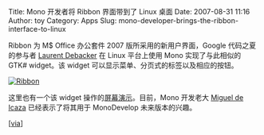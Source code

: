 Title: Mono 开发者将 Ribbon 界面带到了 Linux 桌面
Date: 2007-08-31 11:16
Author: toy
Category: Apps
Slug: mono-developer-brings-the-ribbon-interface-to-linux

Ribbon 为 M$ Office 办公套件 2007 版所采用的新用户界面，Google
代码之夏的参与者 [Laurent
Debacker](http://debackerl.wordpress.com/2007/08/25/soc-ribbons-summary/)
在 Linux 平台上使用 Mono 实现了与此相似的 GTK# widget。该 widget
可以显示菜单、分页式的标签以及相应的按钮。

[![Ribbon](http://i.linuxtoy.org/i/2007/08/laurent-ribbons_s.png)](http://i.linuxtoy.org/i/2007/08/laurent-ribbons.png)

这里也有一个该 widget
操作的[屏幕演示](http://mono-soc-2007.googlegroups.com/web/Ribbons-final.ogg)。目前，Mono
开发老大 [Miguel de
Icaza](http://tirania.org/blog/archive/2007/Aug-30-1.html)
已经表示了将其用于 MonoDevelop 未来版本的兴趣。

[[via](http://arstechnica.com/journals/linux.ars/2007/08/30/mono-developer-brings-the-ribbon-interface-to-linux)]
